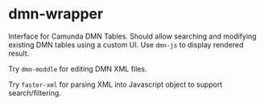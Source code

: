 # dmn-wrapper
Interface for Camunda DMN Tables. Should allow searching and modifying existing DMN
tables using a custom UI. Use `dmn-js` to display rendered result.

Try `dmn-moddle` for editing DMN XML files.

Try `faster-xml` for parsing XML into Javascript object to support search/filtering.